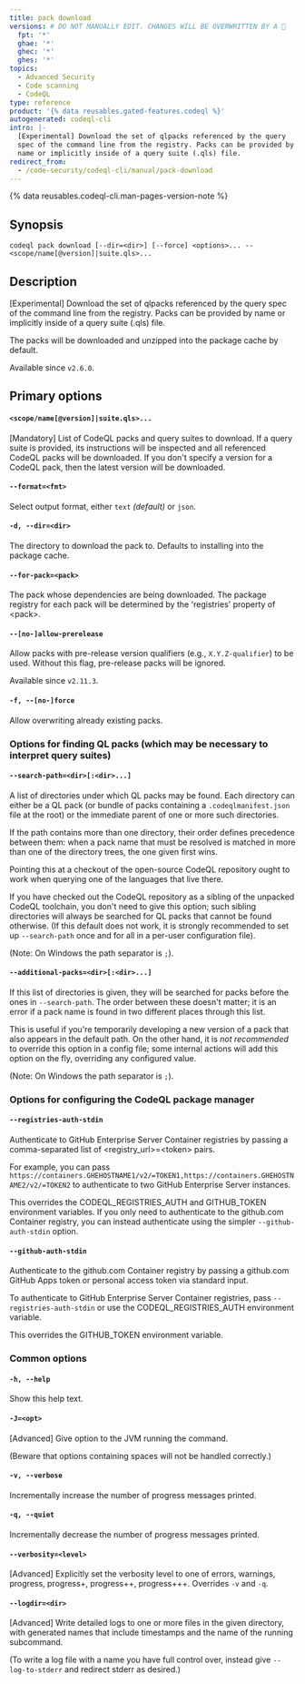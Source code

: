 ```yaml
---
title: pack download
versions: # DO NOT MANUALLY EDIT. CHANGES WILL BE OVERWRITTEN BY A 🤖
  fpt: '*'
  ghae: '*'
  ghec: '*'
  ghes: '*'
topics:
  - Advanced Security
  - Code scanning
  - CodeQL
type: reference
product: '{% data reusables.gated-features.codeql %}'
autogenerated: codeql-cli
intro: |-
  [Experimental] Download the set of qlpacks referenced by the query
  spec of the command line from the registry. Packs can be provided by
  name or implicitly inside of a query suite (.qls) file.
redirect_from:
  - /code-security/codeql-cli/manual/pack-download
---
```



<!-- Content after this section is automatically generated -->

{% data reusables.codeql-cli.man-pages-version-note %}

## Synopsis

```shell copy
codeql pack download [--dir=<dir>] [--force] <options>... -- <scope/name[@version]|suite.qls>...
```

## Description

\[Experimental] Download the set of qlpacks referenced by the query
spec of the command line from the registry. Packs can be provided by
name or implicitly inside of a query suite (.qls) file.

The packs will be downloaded and unzipped into the package cache by
default.

Available since `v2.6.0`.

## Primary options

#### `<scope/name[@version]|suite.qls>...`

\[Mandatory] List of CodeQL packs and query suites to download. If a
query suite is provided, its instructions will be inspected and all
referenced CodeQL packs will be downloaded. If you don't specify a
version for a CodeQL pack, then the latest version will be downloaded.

#### `--format=<fmt>`

Select output format, either `text` _(default)_ or `json`.

#### `-d, --dir=<dir>`

The directory to download the pack to. Defaults to installing into the
package cache.

#### `--for-pack=<pack>`

The pack whose dependencies are being downloaded. The package registry
for each pack will be determined by the 'registries' property of
\<pack>.

#### `--[no-]allow-prerelease`

Allow packs with pre-release version qualifiers (e.g.,
`X.Y.Z-qualifier`) to be used. Without this flag, pre-release packs will
be ignored.

Available since `v2.11.3`.

#### `-f, --[no-]force`

Allow overwriting already existing packs.

### Options for finding QL packs (which may be necessary to interpret query suites)

#### `--search-path=<dir>[:<dir>...]`

A list of directories under which QL packs may be found. Each directory
can either be a QL pack (or bundle of packs containing a
`.codeqlmanifest.json` file at the root) or the immediate parent of one
or more such directories.

If the path contains more than one directory, their order defines
precedence between them: when a pack name that must be resolved is
matched in more than one of the directory trees, the one given first
wins.

Pointing this at a checkout of the open-source CodeQL repository ought
to work when querying one of the languages that live there.

If you have checked out the CodeQL repository as a sibling of the
unpacked CodeQL toolchain, you don't need to give this option; such
sibling directories will always be searched for QL packs that cannot be
found otherwise. (If this default does not work, it is strongly
recommended to set up `--search-path` once and for all in a per-user
configuration file).

(Note: On Windows the path separator is `;`).

#### `--additional-packs=<dir>[:<dir>...]`

If this list of directories is given, they will be searched for packs
before the ones in `--search-path`. The order between these doesn't
matter; it is an error if a pack name is found in two different places
through this list.

This is useful if you're temporarily developing a new version of a pack
that also appears in the default path. On the other hand, it is _not
recommended_ to override this option in a config file; some internal
actions will add this option on the fly, overriding any configured
value.

(Note: On Windows the path separator is `;`).

### Options for configuring the CodeQL package manager

#### `--registries-auth-stdin`

Authenticate to GitHub Enterprise Server Container registries by passing
a comma-separated list of \<registry\_url>=\<token> pairs.

For example, you can pass
`https://containers.GHEHOSTNAME1/v2/=TOKEN1,https://containers.GHEHOSTNAME2/v2/=TOKEN2`
to authenticate to two GitHub Enterprise Server instances.

This overrides the CODEQL\_REGISTRIES\_AUTH and GITHUB\_TOKEN environment
variables. If you only need to authenticate to the github.com Container
registry, you can instead authenticate using the simpler
`--github-auth-stdin` option.

#### `--github-auth-stdin`

Authenticate to the github.com Container registry by passing a
github.com GitHub Apps token or personal access token via standard
input.

To authenticate to GitHub Enterprise Server Container registries, pass
`--registries-auth-stdin` or use the CODEQL\_REGISTRIES\_AUTH environment
variable.

This overrides the GITHUB\_TOKEN environment variable.

### Common options

#### `-h, --help`

Show this help text.

#### `-J=<opt>`

\[Advanced] Give option to the JVM running the command.

(Beware that options containing spaces will not be handled correctly.)

#### `-v, --verbose`

Incrementally increase the number of progress messages printed.

#### `-q, --quiet`

Incrementally decrease the number of progress messages printed.

#### `--verbosity=<level>`

\[Advanced] Explicitly set the verbosity level to one of errors,
warnings, progress, progress+, progress++, progress+++. Overrides `-v`
and `-q`.

#### `--logdir=<dir>`

\[Advanced] Write detailed logs to one or more files in the given
directory, with generated names that include timestamps and the name of
the running subcommand.

(To write a log file with a name you have full control over, instead
give `--log-to-stderr` and redirect stderr as desired.)
